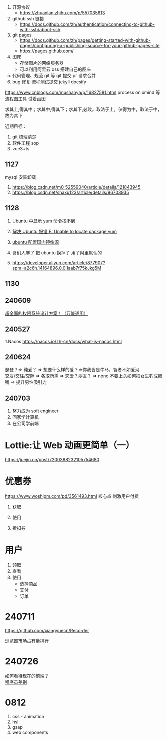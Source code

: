 1. 开源协议
   - https://zhuanlan.zhihu.com/p/557035613
2. github ssh 链接
   - https://docs.github.com/zh/authentication/connecting-to-github-with-ssh/about-ssh
3. git pages
   - https://docs.github.com/zh/pages/getting-started-with-github-pages/configuring-a-publishing-source-for-your-github-pages-site
   - https://pages.github.com/
4. 图床
   - 存储图片的网络服务器
   - 可以利用阿里云 oss 搭建自己的图床
5. 代码管理、规范 git 等 git 提交 pr 请求合并
6. bug 修复 流程测试提交 jekyll docsify

https://www.cnblogs.com/mushanya/p/16827581.html process on xmind 等流程图工具 试着画图

求其上,得其中；求其中,得其下；求其下,必败。取法于上，仅得为中，取法于中，故为其下

近期目标：

1. git 梳理清楚
2. 软件工程 sop
3. vue3+ts

## 1127

mysql 安装卸载

1. https://blog.csdn.net/m0_52559040/article/details/121843945
2. https://blog.csdn.net/shaxu123/article/details/96703935

## 1128

1. [Ubuntu 中显示 yum 命令找不到](https://blog.csdn.net/sinat_40482939/article/details/107725446)
2. [解决 Ubuntu 报错 E: Unable to locate package yum](https://blog.csdn.net/SH_ke/article/details/118496704)
3. [ubuntu 配置国内镜像源](https://zhuanlan.zhihu.com/p/491169183)

4. 哥们人麻了 把 ubuntu 换掉了 用了阿里默认的
5. https://developer.aliyun.com/article/877907?spm=a2c6h.14164896.0.0.1aab7f75kJkg5M

## 1130

## 240609

[超全面的权限系统设计方案！（万能通用）](https://zhuanlan.zhihu.com/p/411140534)

## 240527

1.Nacos https://nacos.io/zh-cn/docs/what-is-nacos.html

## 240624

瑟瑟？=> 纯爱？ => 想要什么样的爱？=>你我皆是牛马，智者不如爱河  
交友/交往/交际 => 各取所需 => 恋爱？朋友？ => nono 不要上头如何把女生钓成翘嘴 => 提升男性吸引力

## 240703

1. 努力成为 soft engineer
2. 回家学计算机
3. 在公司学前端

# Lottie:让 Web 动画更简单（一）

https://juejin.cn/post/7200388232105754680

# 优惠券

https://www.woshipm.com/pd/3561493.html 核心点 刺激用户付费

1. 获取
2. 使用

3. 折扣券

# 用户

1. 领取
2. 查看
3. 使用
   - 选择商品
   - 支付
   - 订单

# 240711

https://github.com/xiangyuecn/Recorder

浏览器市场占有量排行

# 240726

[如何看待现在的前端？](https://www.zhihu.com/question/634451206/answer/3459566821)  
[程序员差别](https://www.zhihu.com/question/593624388/answer/3309997476)

# 0812

1. css - animation
2. hsl
3. gsap
4. web components
